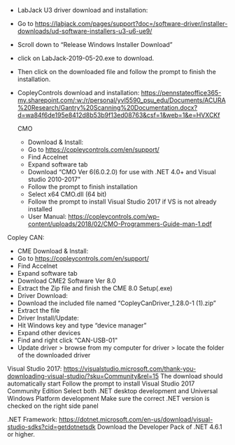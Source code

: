 - LabJack U3 driver download and installation: 
 - Go to https://labjack.com/pages/support?doc=/software-driver/installer-downloads/ud-software-installers-u3-u6-ue9/ 
 - Scroll down to “Release Windows Installer Download”  
 - click on LabJack-2019-05-20.exe to download.  
 - Then click on the downloaded file and follow the prompt to finish the installation.  
 
- CopleyControls download and installation: 
 https://pennstateoffice365-my.sharepoint.com/:w:/r/personal/yvl5590_psu_edu/Documents/ACURA%20Research/Gantry%20Scanning%20Documentation.docx?d=wa84f6de195e8412d8b53b9f13ed08763&csf=1&web=1&e=HVXCKf

  CMO
   - Download & Install: 
   - Go to https://copleycontrols.com/en/support/ 
   - Find Accelnet 
   - Expand software tab 
   - Download “CMO Ver 6(6.0.2.0) for use with .NET 4.0+ and Visual studio 2010-2017" 
   - Follow the prompt to finish installation  
   - Select x64 CMO.dll (64 bit) 
   - Follow the prompt to install Visual Studio 2017 if VS is not already installed 
   - User Manual: https://copleycontrols.com/wp-content/uploads/2018/02/CMO-Programmers-Guide-man-1.pdf 

 Copley CAN: 
  - CME Download & Install: 
   - Go to https://copleycontrols.com/en/support/ 
   - Find Accelnet 
   - Expand software tab 
   - Download CME2 Software Ver 8.0    
   - Extract the Zip file and finish the CME 8.0 Setup(.exe) 
  - Driver Download: 
   - Download the included file named “CopleyCanDriver_1.28.0-1 (1).zip” 
   - Extract the file 
  - Driver Install/Update: 
   - Hit Windows key and type “device manager” 
   - Expand other devices 
   - Find and right click “CAN-USB-01" 
   - Update driver > browse from my computer for driver > locate the folder of the downloaded driver 

Visual Studio 2017: 
 https://visualstudio.microsoft.com/thank-you-downloading-visual-studio/?sku=Community&rel=15 
 The download should automatically start 
 Follow the prompt to install Visual Studio 2017 Community Edition 
 Select both .NET desktop development and Universal Windows Platform development 
 Make sure the correct .NET version is checked on the right side panel 

.NET Framework: 
 https://dotnet.microsoft.com/en-us/download/visual-studio-sdks?cid=getdotnetsdk 
 Download the Developer Pack of .NET 4.6.1 or higher.  

 

